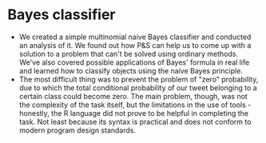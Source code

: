 # Bayes classifier
- We created a simple multinomial naive Bayes classifier and conducted an
analysis of it. We found out how P&S can help us to come up with a
solution to a problem that can't be solved using ordinary methods. 
We've also covered possible applications of Bayes' formula in real life and
learned how to classify objects using the naive Bayes principle.
- The most difficult thing was to prevent the problem of "zero" probability,
due to which the total conditional probability of our tweet belonging
to a certain class could become zero. The main problem, though, was not the
complexity of the task itself, but the limitations in the use of tools - 
honestly, the R language did not prove to be helpful in completing the task.
Not least because its syntax is practical and does not conform to modern 
program design standards.
